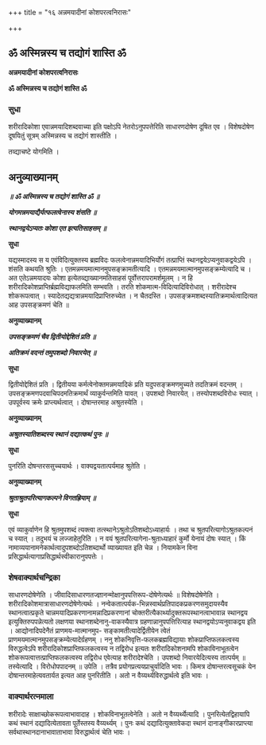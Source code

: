 +++
title = "१६ अन्नमयादीनां कोशपरत्वनिरासः"

+++


## ॐ अस्मिन्नस्य च तद्योगं शास्ति ॐ

**अन्नमयादीनां कोशपरत्वनिरासः**

**ॐ अस्मिन्नस्य च तद्योगं शास्ति ॐ**

### **सुधा**

शरीरादिकोशा एवान्नमयादिशब्दवाच्या इति पक्षोऽपि नेतरोऽनुपपत्तेरिति साधारणदोषेण दूषित एव । विशेषदोषेण दूषयितुं सूत्रम् अस्मिन्नस्य च तद्योगं शास्तीति ।

तव्द्याचष्टे योगमिति ।

## **अनुव्याख्यानम्**

***॥ ॐ अस्मिन्नस्य च तद्योगं शास्ति ॐ ॥***

***योगमन्नमयाद्यैर्यत्फलत्वेनास्य शंसति ॥***

***स्थानद्वयेऽप्यतः कोशा एत इत्यतिसाहसम् ॥***

**सुधा**

यद्यस्मादस्य स य एवंविदित्युक्तस्य ब्रह्मविदः फलत्वेनान्नमयादिभिर्योगं तत्प्राप्तिं स्थानद्वयेऽप्यनुवाकद्वयेऽपि । शंसति कथयति श्रुतिः । एतमन्नमयमात्मानमुपसङ्क्रामतीत्यादि । एतमन्नमयमात्मानमुपसङ्क्रम्येत्यादि च । अत एतेऽन्नमयादयः कोशा इत्येतव्द्याख्यानमतिसाहसं पूर्वोत्तरापरामर्शमूलम् । न हि शरीरादिकोशप्राप्तिर्ब्रह्मविद्याफलमिति सम्भवति । तरति शोकमात्म-विदित्यादिविरोधात् । शरीरादेश्च शोकरूपत्वात् । स्यादेतद्यद्यत्रान्नमयादिप्राप्तिरुच्येत । न चैतदस्ति । उपसङ्क्रमशब्दस्यातिक्रमार्थत्वादित्यत आह उपसङ्क्रमणं चेति ॥

**अनुव्याख्यानम्**

***उपसङ्क्रमणं चैव द्वितीयोद्देशितं प्रति ॥***

***अतिक्रमं वदन्तं तमुपशब्दो निवारयेत् ॥***

**सुधा**

द्वितीयोद्देशितं प्रति । द्वितीयया कर्मत्वेनोक्तमन्नमयादिकं प्रति यदुपसङ्क्रमणमुच्यते तदतिक्रमं वदन्तम् । उपसङ्क्रमणपदवाचिपदमतिक्रमार्थं व्याकुर्वन्तमिति यावत् । उपशब्दो निवारयेत् । तस्योपशब्दविरोधः स्यात् । उपपूर्वस्य क्रमेः प्राप्त्यर्थत्वात् । दोषान्तरमाह अश्रुतस्येति ।

**अनुव्याख्यानम्**

***अश्रुतस्यातिशब्दस्य स्थानं दद्यात्कथं पुनः ॥***

**सुधा**

पुनरिति दोषन्तरससुच्चयार्थः । वाक्यद्वयतात्पर्यमाह श्रुतेति ।

**अनुव्याख्यानम्**

***श्रुताश्रुतपरित्यागकल्पने विगतह्रियाम् ॥***

**सुधा**

एवं व्याकुर्वाणेन हि श्रुतमुपशब्दं त्यक्त्वा तत्स्थानेऽश्रुतोऽतिशब्दोऽध्याहार्यः । तथा च श्रुतपरित्यागोऽश्रुतकल्पनं च स्यात् । तदुभयं च लज्जाहेतुरिति । न वयं श्रुतपरित्यागेना-श्रुताध्याहारं कुर्मो येनायं दोषः स्यात् । किं नामाव्ययानामनेकार्थत्वादुपशब्दोऽतिशब्दार्थो व्याख्यायत इति चेन्न । नियामकेन विना प्रसिद्धार्थत्यागाप्रसिद्धार्थस्वीकारानुपपत्तेः ।

### **शेषवाक्यार्थचन्द्रिका**

साधारणदोषेणेति । जीवादिसाधारणतज्ज्ञानन्मोक्षानुपपत्तिरूप-दोषेणेत्यर्थः ॥ विशेषदोषेणेति । शरीरादिकोशमात्रासाधारणदोषेणेत्यर्थः । नन्वेकतात्पर्यक-भिन्नस्वार्थप्रतिपादकप्रकरणसमुदायस्यैव स्थानत्वात्प्रकृते चान्नमयादिप्रकरणानामन्नादिप्रकरणानां चोक्तरीत्यैकार्थ्यादुक्तरूपस्थानत्वाभावान्न स्थानद्वय इत्युक्तिरुपपन्नेत्यतो लक्षणया स्थानशब्देनानु-वाकस्यैवात्र ग्रहणान्नानुपपत्तिरित्याह स्थानद्वयोऽप्यनुवाकद्वय इति । आद्योनादिपदेनैतं प्राणमय-मात्मानमुप- सङ्कामतीत्यादेर्द्वितीयेन त्वेतं प्राणमयमात्मानमुपसङ्क्रम्येत्यादेर्ग्रहणम् । ननु शोकनिवृत्ति-फलकब्रह्मविद्यायाः शोकप्राप्तिफलकत्वस्य विरुद्धत्वेऽपि शरीरादिकोशप्राप्तिफलकत्वस्य न तद्विरोध इत्यतः शरीरादिकोशनामपि शोकाविनाभूतत्वेन शोकरूपत्वात्तत्प्राप्तिफलकत्वस्य तद्विरोध एवेत्याह शरीरादेश्चेति । उपशब्दो निवारयेदित्यस्य तात्पर्यम् ॥ तस्येत्यादि । विरोधोपपादनम् ॥ उपेति । तत्रैव प्रयोगप्रत्ययप्राचुर्यादिति भावः । किमत्र दोषान्तरत्वसूचकं येन दोषान्तरमाहेत्यवतार्यत इत्यत आह पुनरितीति । अतो न वैय्यर्थ्यविरुद्धार्थत्वे इति भावः ।

### **वाक्यार्थरत्नमाला**

शरीरादेः साक्षाच्छोकरूपत्वाभावादाह । शोकविनाभूतत्वेनेति । अतो न वैय्यर्थ्येत्यादि । पुनरित्येतद्विहायापि कथं स्थानं दद्यादित्येतावता पूर्तेस्तस्य वैय्यर्थ्यम् । पुनः कथं दद्यादित्युक्तावेकदा स्थानं दानाङ्गीकारप्राप्त्या सर्वथास्थानदानाभावाताभावा विरुद्धार्थत्वं चेति भावः ।

